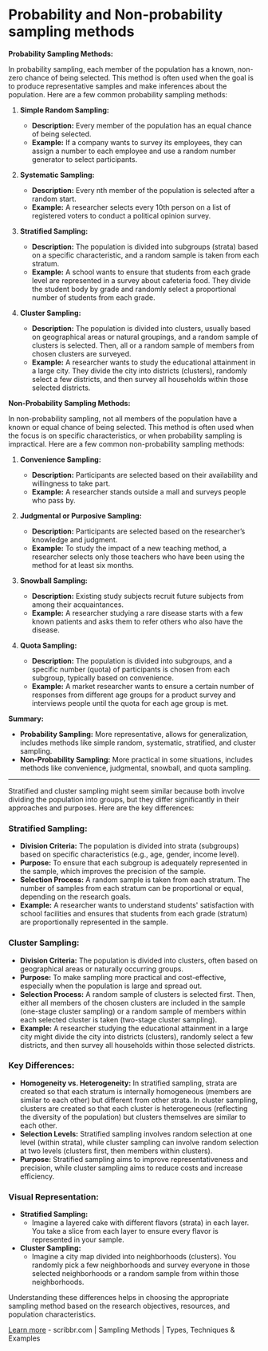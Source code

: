 # Probability and Non-probability sampling methods

**Probability Sampling Methods:**

In probability sampling, each member of the population has a known, non-zero chance of being selected. This method is often used when the goal is to produce representative samples and make inferences about the population. Here are a few common probability sampling methods:

1. **Simple Random Sampling:**
   - **Description:** Every member of the population has an equal chance of being selected.
   - **Example:** If a company wants to survey its employees, they can assign a number to each employee and use a random number generator to select participants.

2. **Systematic Sampling:**
   - **Description:** Every nth member of the population is selected after a random start.
   - **Example:** A researcher selects every 10th person on a list of registered voters to conduct a political opinion survey.

3. **Stratified Sampling:**
   - **Description:** The population is divided into subgroups (strata) based on a specific characteristic, and a random sample is taken from each stratum.
   - **Example:** A school wants to ensure that students from each grade level are represented in a survey about cafeteria food. They divide the student body by grade and randomly select a proportional number of students from each grade.

4. **Cluster Sampling:**
   - **Description:** The population is divided into clusters, usually based on geographical areas or natural groupings, and a random sample of clusters is selected. Then, all or a random sample of members from chosen clusters are surveyed.
   - **Example:** A researcher wants to study the educational attainment in a large city. They divide the city into districts (clusters), randomly select a few districts, and then survey all households within those selected districts.

**Non-Probability Sampling Methods:**

In non-probability sampling, not all members of the population have a known or equal chance of being selected. This method is often used when the focus is on specific characteristics, or when probability sampling is impractical. Here are a few common non-probability sampling methods:

1. **Convenience Sampling:**
   - **Description:** Participants are selected based on their availability and willingness to take part.
   - **Example:** A researcher stands outside a mall and surveys people who pass by. 

2. **Judgmental or Purposive Sampling:**
   - **Description:** Participants are selected based on the researcher’s knowledge and judgment.
   - **Example:** To study the impact of a new teaching method, a researcher selects only those teachers who have been using the method for at least six months.

3. **Snowball Sampling:**
   - **Description:** Existing study subjects recruit future subjects from among their acquaintances.
   - **Example:** A researcher studying a rare disease starts with a few known patients and asks them to refer others who also have the disease.

4. **Quota Sampling:**
   - **Description:** The population is divided into subgroups, and a specific number (quota) of participants is chosen from each subgroup, typically based on convenience.
   - **Example:** A market researcher wants to ensure a certain number of responses from different age groups for a product survey and interviews people until the quota for each age group is met.

**Summary:**

- **Probability Sampling:** More representative, allows for generalization, includes methods like simple random, systematic, stratified, and cluster sampling.
- **Non-Probability Sampling:** More practical in some situations, includes methods like convenience, judgmental, snowball, and quota sampling.

-----

Stratified and cluster sampling might seem similar because both involve dividing the population into groups, but they differ significantly in their approaches and purposes. Here are the key differences:

### Stratified Sampling:
- **Division Criteria:** The population is divided into strata (subgroups) based on specific characteristics (e.g., age, gender, income level).
- **Purpose:** To ensure that each subgroup is adequately represented in the sample, which improves the precision of the sample.
- **Selection Process:** A random sample is taken from each stratum. The number of samples from each stratum can be proportional or equal, depending on the research goals.
- **Example:** A researcher wants to understand students' satisfaction with school facilities and ensures that students from each grade (stratum) are proportionally represented in the sample.

### Cluster Sampling:
- **Division Criteria:** The population is divided into clusters, often based on geographical areas or naturally occurring groups.
- **Purpose:** To make sampling more practical and cost-effective, especially when the population is large and spread out.
- **Selection Process:** A random sample of clusters is selected first. Then, either all members of the chosen clusters are included in the sample (one-stage cluster sampling) or a random sample of members within each selected cluster is taken (two-stage cluster sampling).
- **Example:** A researcher studying the educational attainment in a large city might divide the city into districts (clusters), randomly select a few districts, and then survey all households within those selected districts.

### Key Differences:
- **Homogeneity vs. Heterogeneity:** In stratified sampling, strata are created so that each stratum is internally homogeneous (members are similar to each other) but different from other strata. In cluster sampling, clusters are created so that each cluster is heterogeneous (reflecting the diversity of the population) but clusters themselves are similar to each other.
- **Selection Levels:** Stratified sampling involves random selection at one level (within strata), while cluster sampling can involve random selection at two levels (clusters first, then members within clusters).
- **Purpose:** Stratified sampling aims to improve representativeness and precision, while cluster sampling aims to reduce costs and increase efficiency.

### Visual Representation:
- **Stratified Sampling:**
  - Imagine a layered cake with different flavors (strata) in each layer. You take a slice from each layer to ensure every flavor is represented in your sample.
- **Cluster Sampling:**
  - Imagine a city map divided into neighborhoods (clusters). You randomly pick a few neighborhoods and survey everyone in those selected neighborhoods or a random sample from within those neighborhoods.

Understanding these differences helps in choosing the appropriate sampling method based on the research objectives, resources, and population characteristics.

[Learn more](https://www.scribbr.com/methodology/sampling-methods/) - scribbr.com | Sampling Methods | Types, Techniques & Examples
